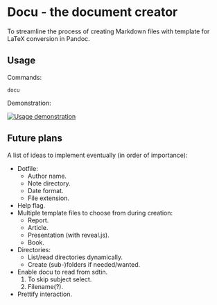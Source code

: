# Docu - the document creator

To streamline the process of creating Markdown files with template for 
LaTeX conversion in Pandoc.

## Usage

Commands:

```
docu
```

Demonstration:

[![Usage demonstration
](https://img.youtube.com/vi/Bb0jx55bO88/0.jpg)](https://www.youtube.com/watch?v=Bb0jx55bO88) 

## Future plans

A list of ideas to implement eventually (in order of importance):

- Dotfile:
	+ Author name.
	+ Note directory.
	+ Date format.
	+ File extension.
- Help flag.
- Multiple template files to choose from during creation:
	+ Report.
	- Article.
	+ Presentation (with reveal.js).
	+ Book.
- Directories:
	+ List/read directories dynamically.
	+ Create (sub-)folders if needed/wanted.
- Enable docu to read from sdtin.
	1) To skip subject select.
	2) Filename(?).
- Prettify interaction.
